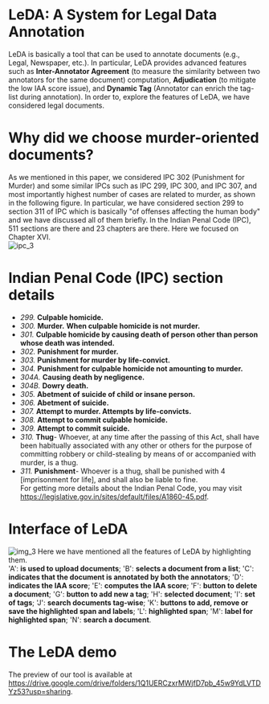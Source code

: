 # LeDA: A System for Legal Data Annotation
LeDA is basically a tool that can be used to annotate documents (e.g., Legal, Newspaper, etc.). In particular, LeDA provides advanced features such as **Inter-Annotator Agreement** (to measure the similarity between two annotators for the same document) computation, **Adjudication** (to mitigate the low IAA score issue), and **Dynamic Tag** (Annotator can enrich the tag-list during annotation). In order to, explore the features of LeDA, we have considered legal documents.
# Why did we choose murder-oriented documents?
As we mentioned in this paper, we considered IPC 302 (Punishment for Murder) and some similar IPCs such as IPC 299, IPC 300, and IPC 307, and most importantly highest number of cases are related to murder, as shown in the following figure. In particular, we have considered section 299 to section 311 of IPC which is basically "of offenses affecting the human body" and we have discussed all of them briefly. In the Indian Penal Code (IPC), 511 sections are there and 23 chapters are there. Here we focused on Chapter XVI. <br/>
![ipc_3](https://github.com/subinayadhikary/LeDA/assets/50978159/e1f6674a-938a-4060-b0e6-a98054251c67)
# Indian Penal Code (IPC) section details
- *299.* **Culpable homicide.** <br />
- *300.* **Murder.** **When culpable homicide is not murder.** <br />
- *301.* **Culpable homicide by causing death of person other than person whose death was intended.** <br />
- *302.* **Punishment for murder.** <br />
- *303.* **Punishment for murder by life-convict.** <br />
- *304.* **Punishment for culpable homicide not amounting to murder.** <br />
- *304A.* **Causing death by negligence.** <br />
- *304B.* **Dowry death.** <br />
- *305.* **Abetment of suicide of child or insane person.** <br />
- *306.* **Abetment of suicide.** <br />
- *307.* **Attempt to murder. Attempts by life-convicts.** <br />
- *308.* **Attempt to commit culpable homicide.** <br />
- *309.* **Attempt to commit suicide.** <br />
- *310.* **Thug**- Whoever, at any time after the passing of this Act, shall have been habitually associated
with any other or others for the purpose of committing robbery or child-stealing by means of or
accompanied with murder, is a thug. <br />
- *311.* **Punishment**- Whoever is a thug, shall be punished with 4 [imprisonment for life], and shall also
be liable to fine. <br />
For getting more details about the Indian Penal Code, you may visit https://legislative.gov.in/sites/default/files/A1860-45.pdf.  <br />
# Interface of LeDA
![img_3](https://github.com/subinayadhikary/LeDA/assets/50978159/bc06a779-6665-4221-bbfb-e803583039e2)
Here we have mentioned all the features of LeDA by highlighting them. <br />
'A': **is used to upload documents**; 'B': **selects a document from a list**; 'C': **indicates that the document is annotated by both the annotators**; 'D': **indicates the IAA score**; 'E': **computes the IAA score**; 'F': **button to delete a document**; 'G': **button to add new a tag**; 'H': **selected document**; 'I': **set of tags**; 'J': **search documents tag-wise**; 'K': **buttons to add, remove or save the highlighted span and labels**; 'L': **highlighted span**; 'M': **label for highlighted span**; 'N': **search a document**.

# The LeDA demo
The preview of our tool is available at https://drive.google.com/drive/folders/1Q1UERCzxrMWjfD7pb_45w9YdLVTDYz53?usp=sharing.



